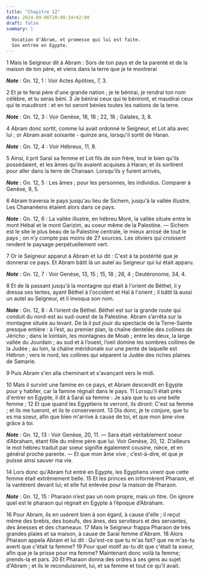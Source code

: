 ```yaml
---
title: "Chapitre 12"
date: 2024-09-06T20:00:34+02:00
draft: false
summary: |
  
  Vocation d’Abram, et promesse qui lui est faite.
  Son entrée en Egypte.
---
```



1 Mais le Seigneur dit à Abram : Sors de ton pays et de ta parenté et de la maison de ton père, et viens dans la terre que je te montrerai

***Note*** :  Gn. 12, 1 : Voir Actes Apôtres, 7, 3.

2 Et je te ferai père d'une grande nation ; je te bénirai, je rendrai ton nom célèbre, et tu seras béni. 3 Je bénirai ceux qui te béniront, et maudirai ceux qui te maudiront : et en toi seront bénies toutes les nations de la terre.

***Note*** :  Gn. 12, 3 : Voir Genèse, 18, 18 ; 22, 18 ; Galates, 3, 8.


4 Abram donc sortit, comme lui avait ordonné le Seigneur, et Lot alla avec lui ; or Abram avait soixante - quinze ans, lorsqu'il sortit de Haran.

***Note*** :  Gn. 12, 4 : Voir Hébreux, 11, 8.

5 Ainsi, il prit Saraï sa femme et Lot fils de son frère, tout le bien qu'ils possédaient, et les âmes qu'ils avaient acquises à Haran; et ils sortirent pour aller dans la terre de Chanaan. Lorsqu'ils y furent arrivés,

***Note*** :  Gn. 12, 5 : Les âmes ; pour les personnes, les individus. Comparer à Genèse, 9, 5.


6 Abram traversa le pays jusqu'au lieu de Sichem, jusqu'à la vallée illustre. Les Chananéens étaient alors dans ce pays.

***Note*** :  Gn. 12, 6 : La vallée illustre, en hébreu Moré, la vallée située entre le mont Hébal et le mont Garizim, au coeur même de la Palestine. ― Sichem est le site le plus beau de la Palestine centrale, le mieux arrosé de tout le pays ; on n’y compte pas moins de 27 sources. Les oliviers qui croissent rendent le paysage perpétuellement vert.

7 Or le Seigneur apparut à Abram et lui dit : C'est à ta postérité que je donnerai ce pays. Et Abram bâtit là un autel au Seigneur qui lui était apparu.

***Note*** :  Gn. 12, 7 : Voir Genèse, 13, 15 ; 15, 18 ; 26, 4 ; Deutéronome, 34, 4.

8 Et de là passant jusqu'à la montagne qui était à l'orient de Béthel, il y dressa ses tentes, ayant Béthel à l'occident et Haï à l'orient ; il bâtit là aussi un autel au Seigneur, et il invoqua son nom.

***Note*** :  Gn. 12, 8 : A l’orient de Béthel. Béthel est sur la grande route qui conduit du nord-est au sud-ouest de la Palestine. Abram s’arrêta sur la montagne située au levant. De là il put jouir du spectacle de la Terre-Sainte presque entière : à l’est, au premier plan, la chaîne dentelée des collines de Jéricho ; dans le lointain, les montagnes de Moab ; entre les deux, la large vallée du Jourdain ; au sud et à l’ouest, l’oeil domine les sombres collines de la Judée ; au loin, la chaîne méridionale sur une pente de laquelle est Hébron ; vers le nord, les collines qui séparent la Judée des riches plaines de Samarie.

9 Puis Abram s'en alla cheminant et s'avançant vers le midi.


10 Mais il survint une famine en ce pays, et Abram descendit en Egypte pour y habiter, car la famine régnait dans le pays. 11 Lorsqu'il était près d'entrer en Egypte, il dit à Saraï sa femme : Je sais que tu es une belle femme ; 12 Et que quand les Egyptiens te verront, ils diront: C'est sa femme ; et ils me tueront, et ils te conserveront. 13 Dis donc, je te conjure, que tu es ma soeur, afin que bien m'arrive à cause de toi, et que mon âme vive grâce à toi.

***Note*** :  Gn. 12, 13 : Voir Genèse, 20, 11. ― Sara était véritablement soeur d’Abraham, étant fille du même père que lui. Voir Genèse, 20, 12. D’ailleurs le mot hébreu traduit par soeur signifie également cousine, nièce, et en général proche parente. ― Et que mon âme vive ; c’est-à-dire, et que je puisse ainsi sauver ma vie.

14 Lors donc qu'Abram fut entré en Egypte, les Egyptiens virent que cette femme était extrêmement belle. 15 Et les princes en informèrent Pharaon, et la vantèrent devant lui; et elle fut enlevée pour la maison de Pharaon.

***Note*** :  Gn. 12, 15 : Pharaon n’est pas un nom propre, mais un titre. On ignore quel est le pharaon qui régnait en Egypte à l’époque d’Abraham.

16 Pour Abram, ils en usèrent bien à son égard, à cause d'elle ; il reçut même des brebis, des boeufs, des ânes, des serviteurs et des servantes, des ânesses et des chameaux. 17 Mais le Seigneur frappa Pharaon de très grandes plaies et sa maison, à cause de Saraï femme d'Abram. 18 Alors Pharaon appela Abram et lui dit : Qu'est-ce que tu m'as fait? que ne m'as-tu averti que c'était ta femme? 19 Pour quel motif as-tu dit que c'était ta soeur, afin que je la prisse pour ma femme? Maintenant donc voilà ta femme; prends-la et pars. 20 Et Pharaon donna des ordres à ses gens au sujet d'Abram ; et ils le reconduisirent, lui, et sa femme et tout ce qu'il avait.

